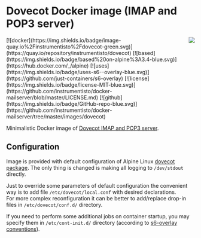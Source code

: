 Dovecot Docker image (IMAP and POP3 server) 
===========================================

<img align="right" src="http://dovecot.org/dovecot.gif">
[![docker](https://img.shields.io/badge/image-quay.io%2Finstrumentisto%2Fdovecot-green.svg)](https://quay.io/repository/instrumentisto/dovecot)
[![based](https://img.shields.io/badge/based%20on-alpine%3A3.4-blue.svg)](https://hub.docker.com/_/alpine)
[![uses](https://img.shields.io/badge/uses-s6--overlay-blue.svg)](https://github.com/just-containers/s6-overlay)
[![license](https://img.shields.io/badge/license-MIT-blue.svg)](https://github.com/instrumentisto/docker-mailserver/blob/master/LICENSE.md)
[![github](https://img.shields.io/badge/GitHub-repo-blue.svg)](https://github.com/instrumentisto/docker-mailserver/tree/master/images/dovecot)

Minimalistic Docker image of [Dovecot IMAP and POP3 server](http://dovecot.org).



## Configuration

Image is provided with default configuration of Alpine Linux
[dovecot package](https://pkgs.alpinelinux.org/packages?name=dovecot). The only
thing is changed is making all logging to `/dev/stdout` directly.

Just to override some parameters of default configuration the convenient way is 
to add file `/etc/dovecot/local.conf` with desired declarations.  
For more complex reconfiguration it can be better to add/replace drop-in files
in `/etc/dovecot/conf.d/` directory.

If you need to perform some additional jobs on container startup, you may
specify them in `/etc/cont-init.d/` directory (according to 
[s6-overlay conventions](https://github.com/just-containers/s6-overlay#executing-initialization-andor-finalization-tasks)). 
